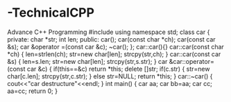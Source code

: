 # -TechnicalCPP
Advance C++ Programming
#include <iostream>
using namespace std;
class car
{
private:
char *str;
int len;
public:
car();
car(const char *ch);
car(const car &s);
car &operator =(const car &c);
~car();
};
car::car(){}
car::car(const char *ch)
{
len=strlen(ch);
str=new char[len];
strcpy(str,ch);
}
car::car(const car &s)
{
len=s.len;
str=new char[len];
strcpy(str,s.str);
}
car &car::operator=(const car &c)
{
if(this==&c)
return *this;
delete []str;
if(c.str)
{
str=new char[c.len];
strcpy(str,c.str);
}
else
str=NULL;
return *this;
}
car::~car()
{
cout<<"car destructure"<<endl;
}
int main()
{
car aa;
car bb=aa;
car cc;
aa=cc;
return 0;
}
